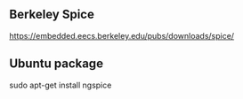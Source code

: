 ## Berkeley Spice
https://embedded.eecs.berkeley.edu/pubs/downloads/spice/

## Ubuntu package
sudo apt-get install ngspice




